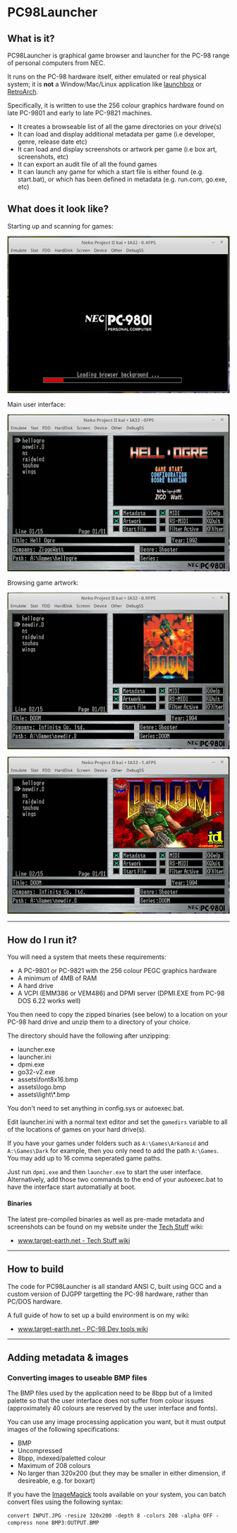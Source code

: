 # PC98Launcher

## What is it?

PC98Launcher is graphical game browser and launcher for the PC-98 range of personal computers from NEC.

It runs on the PC-98 hardware itself, either emulated or real physical system; it is __not__ a Window/Mac/Linux application like [launchbox](https://www.launchbox-app.com/) or [RetroArch](https://github.com/libretro/RetroArch).

Specifically, it is written to use the 256 colour graphics hardware found on late PC-9801 and early to late PC-9821 machines.

   * It creates a browseable list of all the game directories on your drive(s)
   * It can load and display additional metadata per game (i.e developer, genre, release date etc)
   * It can load and display screenshots or artwork per game (i.e box art, screenshots, etc)
   * It can export an audit file of all the found games
   * It can launch any game for which a start file is either found (e.g. start.bat), or which has been defined in metadata (e.g. run.com, go.exe, etc)

## What does it look like?

Starting up and scanning for games:

![PC98Launcher startup progress](git/git_what_1.png)

Main user interface:

![PC98Launcher startup progress](git/git_what_2.png)

Browsing game artwork:

![PC98Launcher startup progress](git/git_what_3.png)

![PC98Launcher startup progress](git/git_what_4.png)

----

## How do I run it?

You will need a system that meets these requirements:

   * A PC-9801 or PC-9821 with the 256 colour PEGC graphics hardware
   * A minimum of 4MB of RAM
   * A hard drive
   * A VCPI (EMM386 or VEM486) and DPMI server (DPMI.EXE from PC-98 DOS 6.22 works well)

You then need to copy the zipped binaries (see below) to a location on your PC-98 hard drive and unzip them to a directory of your choice.

The directory should have the following after unzipping:

   * launcher.exe
   * launcher.ini
   * dpmi.exe
   * go32-v2.exe
   * assets\font8x16.bmp
   * assets\logo.bmp
   * assets\light\\*.bmp

You don't need to set anything in config.sys or autoexec.bat.

Edit launcher.ini with a normal text editor and set the `gamedirs` variable to all of the locations of games on your hard drive(s).

If you have your games under folders such as `A:\Games\Arkanoid` and `A:\Games\Dark` for example, then you only need to add the path `A:\Games`. You may add up to 16 comma seperated game paths.

Just run `dpmi.exe` and then `launcher.exe` to start the user interface. Alternatively, add those two commands to the end of your autoexec.bat to have the interface start automatially at boot.


#### Binaries

The latest pre-compiled binaries as well as pre-made metadata and screenshots can be found on my website under the [Tech Stuff](https://www.target-earth.net/wiki/doku.php?id=blog:tech#retro_computing_gaming) wiki:

   * [www.target-earth.net - Tech Stuff wiki](https://www.target-earth.net/wiki/doku.php?id=blog:tech)

----

## How to build

The code for PC98Launcher is all standard ANSI C, built using GCC and a custom version of DJGPP targetting the PC-98 hardware, rather than PC/DOS hardware.

A full guide of how to set up a build environment is on my wiki:

   * [www.target-earth.net - PC-98 Dev tools wiki](https://www.target-earth.net/wiki/doku.php?id=blog:pc98_devtools)


----

## Adding metadata & images


### Converting images to useable BMP files

The BMP files used by the application need to be 8bpp but of a limited palette so that the user interface does not suffer from colour issues (approximately 40 colours are reserved by the user interface and fonts).

You can use any image processing application you want, but it must output images of the following specifications:

   * BMP
   * Uncompressed
   * 8bpp, indexed/paletted colour
   * Maximum of 208 colours
   * No larger than 320x200 (but they may be smaller in either dimension, if desireable, e.g. for boxart)


If you have the [ImageMagick](https://www.imagemagick.org/) tools available on your system, you can batch convert files using the following syntax:

```
convert INPUT.JPG -resize 320x200 -depth 8 -colors 208 -alpha OFF -compress none BMP3:OUTPUT.BMP
```